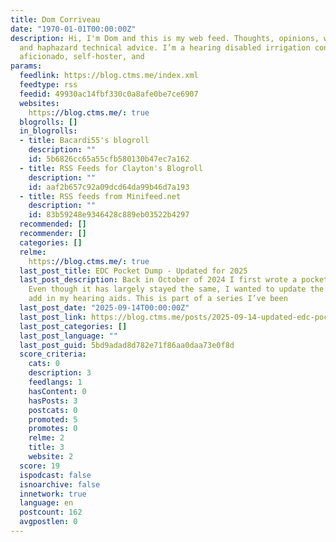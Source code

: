 ```yaml
---
title: Dom Corriveau
date: "1970-01-01T00:00:00Z"
description: Hi, I'm Dom and this is my web feed. Thoughts, opinions, wild speculation,
  and haphazard technical advice. I’m a hearing disabled irrigation contractor, B-movie
  aficionado, self-hoster, and
params:
  feedlink: https://blog.ctms.me/index.xml
  feedtype: rss
  feedid: 49930ac14fbf330c0a8afe0be7ce6907
  websites:
    https://blog.ctms.me/: true
  blogrolls: []
  in_blogrolls:
  - title: Bacardi55's blogroll
    description: ""
    id: 5b6826cc65a55cfb580130b47ec7a162
  - title: RSS Feeds for Clayton's Blogroll
    description: ""
    id: aaf2b657c92a09dcd64da99b46d7a193
  - title: RSS feeds from Minifeed.net
    description: ""
    id: 83b59248e9346428c889eb03522b4297
  recommended: []
  recommender: []
  categories: []
  relme:
    https://blog.ctms.me/: true
  last_post_title: EDC Pocket Dump - Updated for 2025
  last_post_description: Back in October of 2024 I first wrote a pocket dump post.
    Even though it has largely stayed the same, I wanted to update the changes and
    add in my hearing aids. This is part of a series I’ve been
  last_post_date: "2025-09-14T00:00:00Z"
  last_post_link: https://blog.ctms.me/posts/2025-09-14-updated-edc-pocket-dump/
  last_post_categories: []
  last_post_language: ""
  last_post_guid: 5bd9adad8d782e71f86aa0daa73e0f8d
  score_criteria:
    cats: 0
    description: 3
    feedlangs: 1
    hasContent: 0
    hasPosts: 3
    postcats: 0
    promoted: 5
    promotes: 0
    relme: 2
    title: 3
    website: 2
  score: 19
  ispodcast: false
  isnoarchive: false
  innetwork: true
  language: en
  postcount: 162
  avgpostlen: 0
---
```

